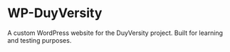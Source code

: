 # WP-DuyVersity
A custom WordPress website for the DuyVersity project. Built for learning and testing purposes.


